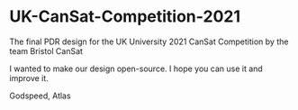 # UK-CanSat-Competition-2021
The final PDR design for the UK University 2021 CanSat Competition by the team Bristol CanSat

I wanted to make our design open-source. I hope you can use it and improve it.

Godspeed,
Atlas
